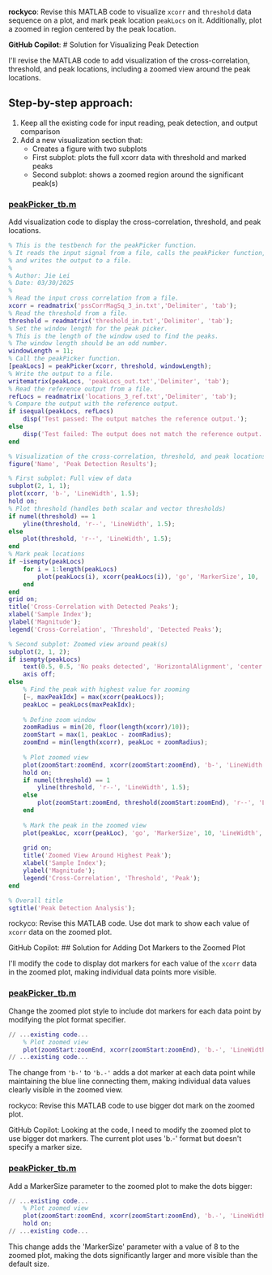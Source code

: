 **rockyco**: Revise this MATLAB code to visualize `xcorr` and `threshold` data sequence on a plot, and mark peak location `peakLocs` on it. Additionally, plot a zoomed in region centered by the peak location.

**GitHub Copilot**: # Solution for Visualizing Peak Detection

I'll revise the MATLAB code to add visualization of the cross-correlation, threshold, and peak locations, including a zoomed view around the peak locations.

## Step-by-step approach:
1. Keep all the existing code for input reading, peak detection, and output comparison
2. Add a new visualization section that:
   - Creates a figure with two subplots
   - First subplot: plots the full xcorr data with threshold and marked peaks
   - Second subplot: shows a zoomed region around the significant peak(s)

### [peakPicker_tb.m](file:///home/jielei/Projects/UTS/peakPicker/MATLAB/origin/peakPicker_tb.m)

Add visualization code to display the cross-correlation, threshold, and peak locations.

````matlab
% This is the testbench for the peakPicker function.
% It reads the input signal from a file, calls the peakPicker function,
% and writes the output to a file.
%
% Author: Jie Lei
% Date: 03/30/2025
%
% Read the input cross correlation from a file.
xcorr = readmatrix('pssCorrMagSq_3_in.txt','Delimiter', 'tab');
% Read the threshold from a file.
threshold = readmatrix('threshold_in.txt','Delimiter', 'tab');
% Set the window length for the peak picker.
% This is the length of the window used to find the peaks.
% The window length should be an odd number.
windowLength = 11;
% Call the peakPicker function.
[peakLocs] = peakPicker(xcorr, threshold, windowLength);
% Write the output to a file.
writematrix(peakLocs, 'peakLocs_out.txt','Delimiter', 'tab');
% Read the reference output from a file.
refLocs = readmatrix('locations_3_ref.txt','Delimiter', 'tab');
% Compare the output with the reference output.
if isequal(peakLocs, refLocs)
    disp('Test passed: The output matches the reference output.');
else
    disp('Test failed: The output does not match the reference output.');
end

% Visualization of the cross-correlation, threshold, and peak locations
figure('Name', 'Peak Detection Results');

% First subplot: Full view of data
subplot(2, 1, 1);
plot(xcorr, 'b-', 'LineWidth', 1.5);
hold on;
% Plot threshold (handles both scalar and vector thresholds)
if numel(threshold) == 1
    yline(threshold, 'r--', 'LineWidth', 1.5);
else
    plot(threshold, 'r--', 'LineWidth', 1.5);
end
% Mark peak locations
if ~isempty(peakLocs)
    for i = 1:length(peakLocs)
        plot(peakLocs(i), xcorr(peakLocs(i)), 'go', 'MarkerSize', 10, 'LineWidth', 2);
    end
end
grid on;
title('Cross-Correlation with Detected Peaks');
xlabel('Sample Index');
ylabel('Magnitude');
legend('Cross-Correlation', 'Threshold', 'Detected Peaks');

% Second subplot: Zoomed view around peak(s)
subplot(2, 1, 2);
if isempty(peakLocs)
    text(0.5, 0.5, 'No peaks detected', 'HorizontalAlignment', 'center', 'FontSize', 14);
    axis off;
else
    % Find the peak with highest value for zooming
    [~, maxPeakIdx] = max(xcorr(peakLocs));
    peakLoc = peakLocs(maxPeakIdx);
    
    % Define zoom window
    zoomRadius = min(20, floor(length(xcorr)/10));
    zoomStart = max(1, peakLoc - zoomRadius);
    zoomEnd = min(length(xcorr), peakLoc + zoomRadius);
    
    % Plot zoomed view
    plot(zoomStart:zoomEnd, xcorr(zoomStart:zoomEnd), 'b-', 'LineWidth', 1.5);
    hold on;
    if numel(threshold) == 1
        yline(threshold, 'r--', 'LineWidth', 1.5);
    else
        plot(zoomStart:zoomEnd, threshold(zoomStart:zoomEnd), 'r--', 'LineWidth', 1.5);
    end
    
    % Mark the peak in the zoomed view
    plot(peakLoc, xcorr(peakLoc), 'go', 'MarkerSize', 10, 'LineWidth', 2);
    
    grid on;
    title('Zoomed View Around Highest Peak');
    xlabel('Sample Index');
    ylabel('Magnitude');
    legend('Cross-Correlation', 'Threshold', 'Peak');
end

% Overall title
sgtitle('Peak Detection Analysis');
````

rockyco: Revise this MATLAB code. Use dot mark to show each value of `xcorr` data on the zoomed plot.

GitHub Copilot: ## Solution for Adding Dot Markers to the Zoomed Plot

I'll modify the code to display dot markers for each value of the `xcorr` data in the zoomed plot, making individual data points more visible.

### [peakPicker_tb.m](file:///home/jielei/Projects/UTS/peakPicker/MATLAB/origin/peakPicker_tb.m)

Change the zoomed plot style to include dot markers for each data point by modifying the plot format specifier.

````matlab
// ...existing code...
    % Plot zoomed view
    plot(zoomStart:zoomEnd, xcorr(zoomStart:zoomEnd), 'b.-', 'LineWidth', 1.5);
// ...existing code...
````

The change from `'b-'` to `'b.-'` adds a dot marker at each data point while maintaining the blue line connecting them, making individual data values clearly visible in the zoomed view.


rockyco: Revise this MATLAB code to use bigger dot mark on the zoomed plot.

GitHub Copilot: Looking at the code, I need to modify the zoomed plot to use bigger dot markers. The current plot uses 'b.-' format but doesn't specify a marker size.

### [peakPicker_tb.m](file:///home/jielei/Projects/UTS/peakPicker/MATLAB/origin/peakPicker_tb.m)

Add a MarkerSize parameter to the zoomed plot to make the dots bigger:

````matlab
// ...existing code...
    % Plot zoomed view
    plot(zoomStart:zoomEnd, xcorr(zoomStart:zoomEnd), 'b.-', 'LineWidth', 1.5, 'MarkerSize', 8);
    hold on;
// ...existing code...
````

This change adds the 'MarkerSize' parameter with a value of 8 to the zoomed plot, making the dots significantly larger and more visible than the default size.

